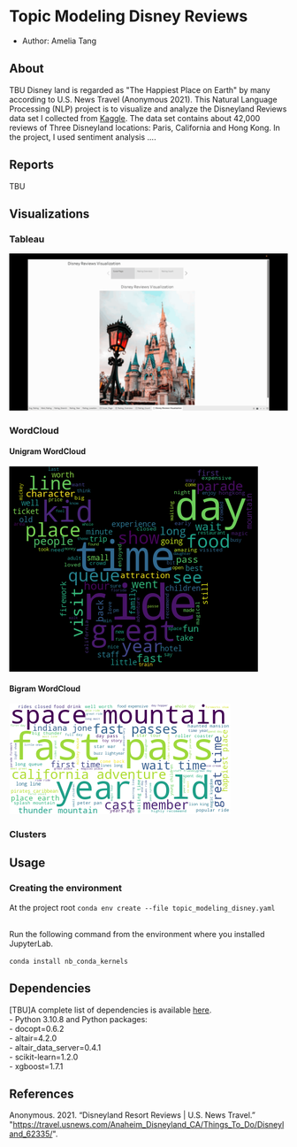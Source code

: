 # Topic Modeling Disney Reviews 

-   Author: Amelia Tang 

## About
TBU Disney land is regarded as "The Happiest Place on Earth" by many according to U.S. News Travel (Anonymous 2021). This Natural Language Processing (NLP) project is to visualize and analyze the Disneyland Reviews data set I collected from [Kaggle](https://www.kaggle.com/datasets/arushchillar/disneyland-reviews). The data set contains about 42,000 reviews of Three Disneyland locations: Paris, California and Hong Kong. In the project, I used sentiment analysis ....    

## Reports
TBU

## Visualizations 

### Tableau 
![Tableau Demo](EDA/disney-tableau-demo.gif)

### WordCloud 
#### Unigram WordCloud
![Unigram WordCloud](EDA/wordcloud.png)

#### Bigram WordCloud
![Bigram WordCloud](EDA/bi_gram_wordcloud.png)

### Clusters 


## Usage

### Creating the environment

At the project root
`conda env create --file topic_modeling_disney.yaml`

<br>Run the following command from the environment where you installed
JupyterLab.

`conda install nb_conda_kernels`

## Dependencies

[TBU]A complete list of dependencies is available [here](TBU).
<br>- Python 3.10.8 and Python packages: <br>- docopt=0.6.2 <br>-
altair=4.2.0 <br>- altair_data_server=0.4.1 <br>- scikit-learn=1.2.0 <br>- xgboost=1.7.1

## References 
Anonymous. 2021. “Disneyland Resort Reviews | U.S. News Travel.” "https://travel.usnews.com/Anaheim_Disneyland_CA/Things_To_Do/Disneyland_62335/".
